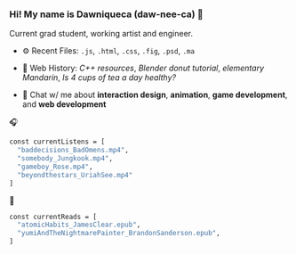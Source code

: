 ### Hi! My name is Dawniqueca (daw-nee-ca) 👋

Current grad student, working artist and engineer.

- ⚙️ Recent Files: `.js`,  `.html`,  `.css`,  `.fig`,  `.psd`,  `.ma`
  
- 🌱 Web History: *C++ resources*, *Blender donut tutorial*, *elementary Mandarin*, *Is 4 cups of tea a day healthy?*
  
- 💬 Chat w/ me about **interaction design**, **animation**, **game development**, and **web development**

🎧
  ```sh
  const currentListens = [
    "baddecisions_BadOmens.mp4",
    "somebody_Jungkook.mp4",
    "gameboy_Rose.mp4",
    "beyondthestars_UriahSee.mp4"
  ]
  ```
📖
```sh
const currentReads = [
  "atomicHabits_JamesClear.epub",
  "yumiAndTheNightmarePainter_BrandonSanderson.epub",
]
```

  
  
